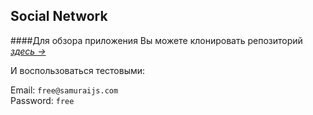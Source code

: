 ## Social Network

####Для обзора приложения Вы можете клонировать репозиторий [*здесь &rarr;*](https://github.com/tsverkunov/Social-Network_SPA.git "ссылка на проект")

И воспользоваться тестовыми:  

Email: ```free@samuraijs.com```  
Password: ```free```